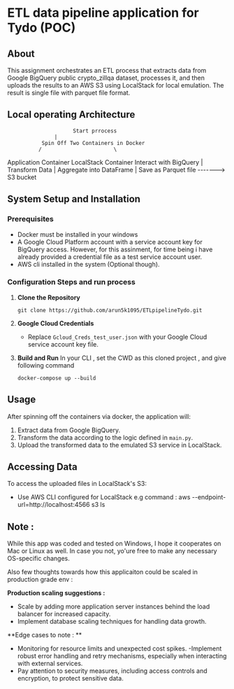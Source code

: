 # ETL data pipeline application for Tydo (POC)

## About

This assignment orchestrates an ETL process that extracts data from Google BigQuery public crypto_zillqa dataset, processes it, and then uploads the results to an AWS S3 using LocalStack for local emulation. The result is single file with parquet file format.


## Local operating Architecture

                         Start prrocess
		           |
               Spin Off Two Containers in Docker
              /                       \
  Application Container               LocalStack Container
     Interact with BigQuery                 |
     Transform Data                         |
     Aggregate into DataFrame               |
     Save as Parquet file    ------->       S3 bucket     

## System Setup and Installation

### Prerequisites

- Docker must be installed in your windows
- A Google Cloud Platform account with a service account key for BigQuery access.
  However, for this assinment, for time being i have already provided a credential file as a test service account user.
- AWS cli installed in the system (Optional though).

### Configuration Steps and run process

1. **Clone the Repository**
    ```
    git clone https://github.com/arun5k1095/ETLpipelineTydo.git
    ```
   
2. **Google Cloud Credentials**
    - Replace `Gcloud_Creds_test_user.json` with your Google Cloud service account key file.

3. **Build and Run**
	In your CLI  , set the CWD as this cloned project , and give following command 
    ```
    docker-compose up --build
    ```

## Usage

After spinning off the containers via docker, the application will:
1. Extract data from Google BigQuery.
2. Transform the data according to the logic defined in `main.py`.
3. Upload the transformed data to the emulated S3 service in LocalStack.

## Accessing Data

To access the uploaded files in LocalStack's S3:
- Use AWS CLI configured for LocalStack
   e.g  command :  aws --endpoint-url=http://localhost:4566 s3 ls

## Note :
While this app was coded and tested on Windows, I hope it cooperates on Mac or Linux as well. In case you not, yo'ure free to make any necessary OS-specific changes.

Also few thoughts towards how this applicaiton could be scaled in production grade env :

**Production scaling suggestions :**
- Scale by adding more application server instances behind the load balancer for increased capacity.
- Implement database scaling techniques for handling data growth.

**Edge cases to note : **
- Monitoring for resource limits and unexpected cost spikes.
-Implement robust error handling and retry mechanisms, especially when interacting with external services.
- Pay attention to security measures, including access controls and encryption, to protect sensitive data.


